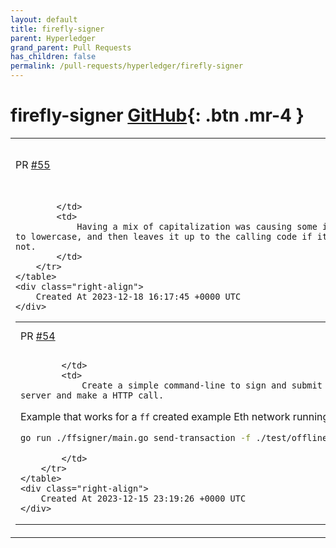 ```yaml
---
layout: default
title: firefly-signer
parent: Hyperledger
grand_parent: Pull Requests
has_children: false
permalink: /pull-requests/hyperledger/firefly-signer
---
```


# firefly-signer <span class="fs-3 right-align">[GitHub](https://github.com/hyperledger/firefly-signer){: .btn .mr-4 }</span>


<div>
    <table>
        <tr>
            <td>
                PR <a href="https://github.com/hyperledger/firefly-signer/pull/55" class=".btn">#55</a>
            </td>
            <td>
                <b>
                    Update receipts and TX info
                </b>
            </td>
        </tr>
        <tr>
            <td>
                
            </td>
            <td>
                Having a mix of capitalization was causing some issues in a variety of ways. This change normalizes to lowercase, and then leaves it up to the calling code if it wants to display and address with a checksum or not.
            </td>
        </tr>
    </table>
    <div class="right-align">
        Created At 2023-12-18 16:17:45 +0000 UTC
    </div>
</div>

<div>
    <table>
        <tr>
            <td>
                PR <a href="https://github.com/hyperledger/firefly-signer/pull/54" class=".btn">#54</a>
            </td>
            <td>
                <b>
                    Offline signer
                </b>
            </td>
        </tr>
        <tr>
            <td>
                
            </td>
            <td>
                Create a simple command-line to sign and submit a transaction, without needing to run the server and make a HTTP call.

Example that works for a `ff` created example Eth network running on `http://localhost:5100`:

```sh
go run ./ffsigner/main.go send-transaction -f ./test/offline-signer.conf.yaml -i ./test/offline-tx.json
```
            </td>
        </tr>
    </table>
    <div class="right-align">
        Created At 2023-12-15 23:19:26 +0000 UTC
    </div>
</div>

